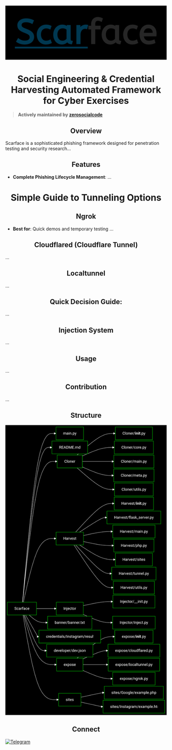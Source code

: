 ![Scarface Preview](https://raw.githubusercontent.com/zerosocialcode/Scarface/refs/heads/main/images/logo.png)

<div align="center">

# Social Engineering & Credential Harvesting Automated Framework for Cyber Exercises

</div>

> **Actively maintained by [zerosocialcode](https://github.com/zerosocialcode)**
>

<div align="center">

## Overview

</div>

Scarface is a sophisticated phishing framework designed for penetration testing and security research...

<div align="center">

## Features

</div>

- **Complete Phishing Lifecycle Management**:
  ...

<div align="center">

# Simple Guide to Tunneling Options

</div>

<div align="center">

## Ngrok

</div>

- **Best for**: Quick demos and temporary testing
...

<div align="center">

## Cloudflared (Cloudflare Tunnel)

</div>

...

<div align="center">

## Localtunnel

</div>

...

<div align="center">

## Quick Decision Guide:

</div>

...

<div align="center">

## Injection System

</div>

...

<div align="center">

## Usage

</div>

...

<div align="center">

## Contribution

</div>

...

<div align="center">

## Structure

</div>

![Structure](https://raw.githubusercontent.com/zerosocialcode/Scarface/refs/heads/main/images/structure.png)

<div align="center">

## Connect

</div>

<p align="left">
  <a href="https://t.me/zerosocialcode" target="_blank">
    <img src="https://upload.wikimedia.org/wikipedia/commons/8/82/Telegram_logo.svg" alt="Telegram" height="45"/>
  </a>
</p>
